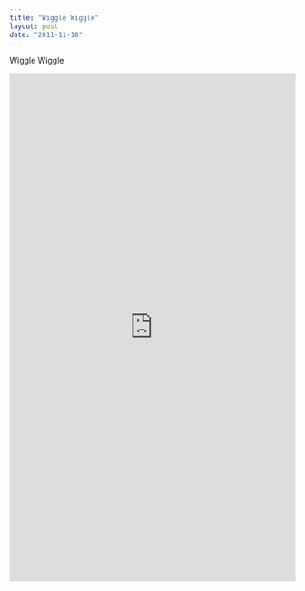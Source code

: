 ```yaml
---
title: "Wiggle Wiggle"
layout: post
date: "2011-11-18"
---
```


Wiggle Wiggle

<div style="padding:177.78% 0 0 0;position:relative;"><iframe src="https://player.vimeo.com/video/993495277?badge=0&amp;autopause=0&amp;player_id=0&amp;app_id=58479" frameborder="0" allow="autoplay; fullscreen; picture-in-picture; clipboard-write" style="position:absolute;top:0;left:0;width:100%;height:100%;" title="tumblr_luvfcwr2xh1r16syi_r1"></iframe></div><script src="https://player.vimeo.com/api/player.js"></script>
